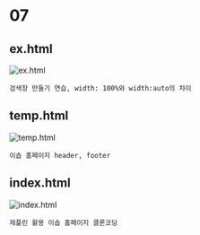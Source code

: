 # 07
## ex.html
![ex.html](https://user-images.githubusercontent.com/95092921/176811572-26fcb815-dd2d-4f01-92c0-66654ba5d634.png)
```
검색창 만들기 연습, width: 100%와 width:auto의 차이
```
## temp.html
![temp.html](https://user-images.githubusercontent.com/95092921/176811566-8642b09f-80b3-4815-93a6-d2b68e344989.png)
```
이솝 홈페이지 header, footer
```
## index.html
![index.html](https://user-images.githubusercontent.com/95092921/176811570-704a1a9e-8060-4039-83c6-d0de8028049d.png)
```
제플린 활용 이솝 홈페이지 클론코딩
```
